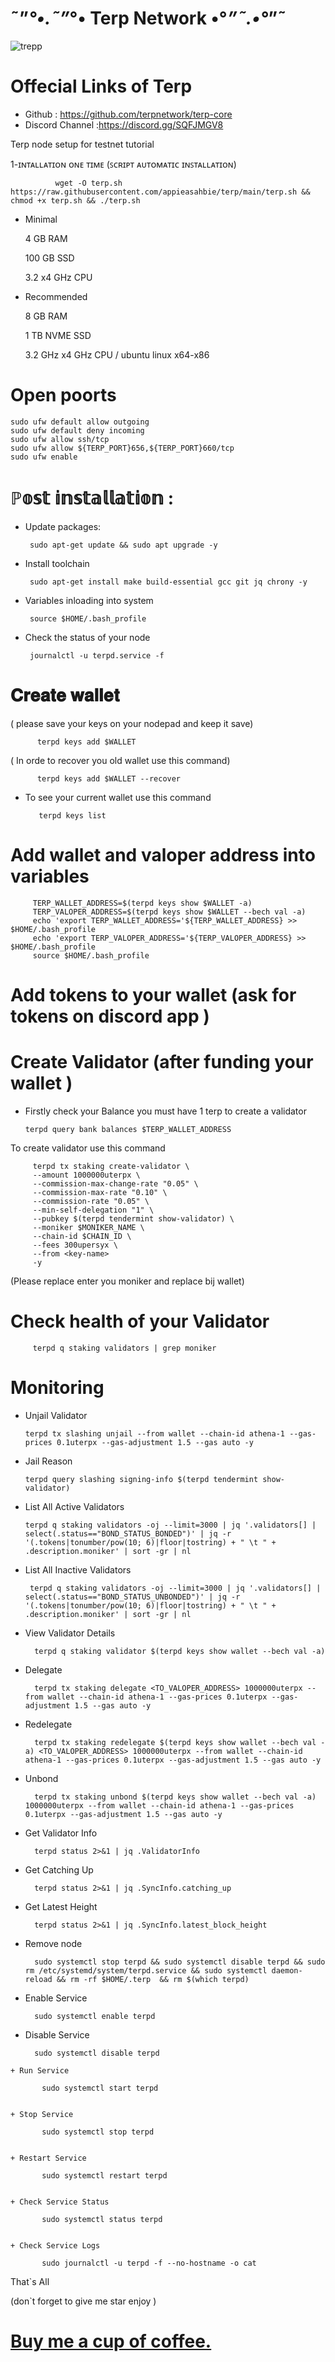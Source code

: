 # ˜”*°•.˜”*°• Terp Network •°*”˜.•°*”˜




   ![trepp](https://user-images.githubusercontent.com/108979536/195939456-266958e0-a623-436c-ac4e-f2a3de6a5836.png)
# Offecial Links of Terp

 + Github : https://github.com/terpnetwork/terp-core
 + Discord Channel :https://discord.gg/SQFJMGV8
 
 Terp node setup for testnet tutorial
 
 1-ɪɴᴛᴀʟʟᴀᴛɪᴏɴ ᴏɴᴇ ᴛɪᴍᴇ (ꜱᴄʀɪᴘᴛ ᴀᴜᴛᴏᴍᴀᴛɪᴄ ɪɴꜱᴛᴀʟʟᴀᴛɪᴏɴ)


              wget -O terp.sh https://raw.githubusercontent.com/appieasahbie/terp/main/terp.sh && chmod +x terp.sh && ./terp.sh
    
    
+ Minimal

    4 GB RAM

    100 GB SSD

    3.2 x4 GHz CPU

+ Recommended

    8 GB RAM

    1 TB NVME SSD

    3.2 GHz x4 GHz CPU / ubuntu linux x64-x86
    
# Open poorts

    sudo ufw default allow outgoing
    sudo ufw default deny incoming
    sudo ufw allow ssh/tcp
    sudo ufw allow ${TERP_PORT}656,${TERP_PORT}660/tcp
    sudo ufw enable

# ℙ𝕠𝕤𝕥 𝕚𝕟𝕤𝕥𝕒𝕝𝕝𝕒𝕥𝕚𝕠𝕟 :


   + Update packages:

      
          sudo apt-get update && sudo apt upgrade -y 
          
          
   + Install toolchain


          sudo apt-get install make build-essential gcc git jq chrony -y


   + Variables inloading into system

    
          source $HOME/.bash_profile


   + Check the status of your node


          journalctl -u terpd.service -f
          
          
# 𝐂𝐫𝐞𝐚𝐭𝐞 𝐰𝐚𝐥𝐥𝐞𝐭
( please save your keys on your nodepad and keep it save)

          terpd keys add $WALLET
          
( In orde to recover you old wallet use this command)

          terpd keys add $WALLET --recover
          
 + To see your current wallet use this command


          terpd keys list
          
# Add wallet and valoper address into variables 

         TERP_WALLET_ADDRESS=$(terpd keys show $WALLET -a)
         TERP_VALOPER_ADDRESS=$(terpd keys show $WALLET --bech val -a)
         echo 'export TERP_WALLET_ADDRESS='${TERP_WALLET_ADDRESS} >> $HOME/.bash_profile
         echo 'export TERP_VALOPER_ADDRESS='${TERP_VALOPER_ADDRESS} >> $HOME/.bash_profile
         source $HOME/.bash_profile
         
# Add tokens to your wallet (ask for tokens on discord app )


# Create Validator (after funding your wallet )

   + Firstly check your Balance you must have 1 terp to create a validator
   
         terpd query bank balances $TERP_WALLET_ADDRESS
         
         
 To create validator use this command 
 
         terpd tx staking create-validator \ 
         --amount 1000000uterpx \ 
         --commission-max-change-rate "0.05" \ 
         --commission-max-rate "0.10" \ 
         --commission-rate "0.05" \ 
         --min-self-delegation "1" \  
         --pubkey $(terpd tendermint show-validator) \ 
         --moniker $MONIKER_NAME \ 
         --chain-id $CHAIN_ID \ 
         --fees 300upersyx \
         --from <key-name>
         -y
        
        
  (Please replace enter you moniker and replace <key-name> bij wallet)
   
   
# Check health of your Validator
   
         terpd q staking validators | grep moniker
   
   
# Monitoring

   
  + Unjail Validator

        terpd tx slashing unjail --from wallet --chain-id athena-1 --gas-prices 0.1uterpx --gas-adjustment 1.5 --gas auto -y  
   
  + Jail Reason

        terpd query slashing signing-info $(terpd tendermint show-validator)  
   
  + List All Active Validators

        terpd q staking validators -oj --limit=3000 | jq '.validators[] | select(.status=="BOND_STATUS_BONDED")' | jq -r '(.tokens|tonumber/pow(10; 6)|floor|tostring) + " \t " + .description.moniker' | sort -gr | nl  
   
   
   + List All Inactive Validators
   

          terpd q staking validators -oj --limit=3000 | jq '.validators[] | select(.status=="BOND_STATUS_UNBONDED")' | jq -r '(.tokens|tonumber/pow(10; 6)|floor|tostring) + " \t " + .description.moniker' | sort -gr | nl  
   
   + View Validator Details

           terpd q staking validator $(terpd keys show wallet --bech val -a)  
   
   
   + Delegate

           terpd tx staking delegate <TO_VALOPER_ADDRESS> 1000000uterpx --from wallet --chain-id athena-1 --gas-prices 0.1uterpx --gas-adjustment 1.5 --gas auto -y 
   
   + Redelegate
   
           terpd tx staking redelegate $(terpd keys show wallet --bech val -a) <TO_VALOPER_ADDRESS> 1000000uterpx --from wallet --chain-id athena-1 --gas-prices 0.1uterpx --gas-adjustment 1.5 --gas auto -y 
   
   
   + Unbond

           terpd tx staking unbond $(terpd keys show wallet --bech val -a) 1000000uterpx --from wallet --chain-id athena-1 --gas-prices 0.1uterpx --gas-adjustment 1.5 --gas auto -y 
   
   
   + Get Validator Info

           terpd status 2>&1 | jq .ValidatorInfo
   
   + Get Catching Up

           terpd status 2>&1 | jq .SyncInfo.catching_up
   
   + Get Latest Height

           terpd status 2>&1 | jq .SyncInfo.latest_block_height
   
   + Remove node
   
           sudo systemctl stop terpd && sudo systemctl disable terpd && sudo rm /etc/systemd/system/terpd.service && sudo systemctl daemon-reload && rm -rf $HOME/.terp  && rm $(which terpd) 
   
   + Enable Service

           sudo systemctl enable terpd
   

   + Disable Service

           sudo systemctl disable terpd
   

    + Run Service

           sudo systemctl start terpd
   

    + Stop Service

           sudo systemctl stop terpd
   

    + Restart Service

           sudo systemctl restart terpd
   

    + Check Service Status

           sudo systemctl status terpd
   

    + Check Service Logs

           sudo journalctl -u terpd -f --no-hostname -o cat
   
   That`s All
   
   (don`t forget to give me star enjoy )

   
   
 # [Buy me a cup of coffee.](https://paypal.me/AbdelAkridi?country.x=NL&locale.x=en_US)
   
   
        
    
